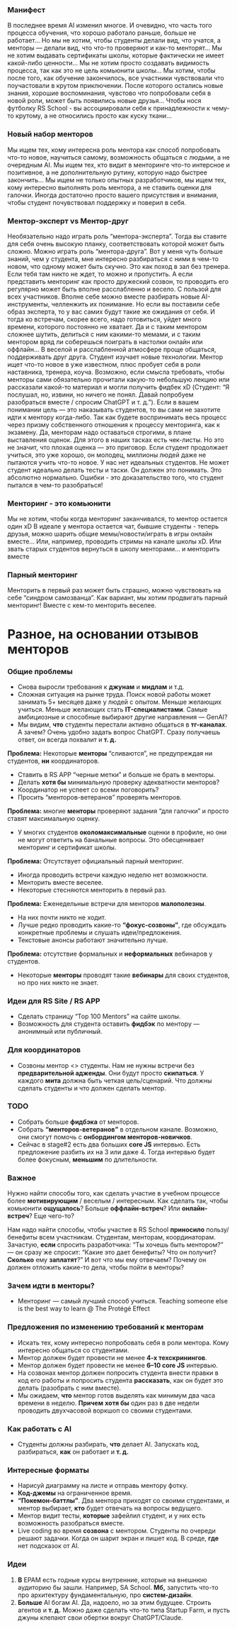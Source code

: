 ### Манифест 
В последнее время AI изменил многое. И очевидно, что часть того процесса обучения, что хорошо работало раньше, больше не работает...
Но мы не хотим, чтобы студенты делали вид, что учатся, а менторы — делали вид, что что-то проверяют и как-то менторят...
Мы не хотим выдавать сертификаты школы, которые фактически не имеет какой-либо ценности...
Мы не хотим просто создавать видимость процесса, так как это не цель комьюнити школы...
Мы хотим, чтобы после того, как обучение закончилось, все участники чувствовали что поучастовали в крутом приключении. После которого остались новые знания, хорошие воспоминания, чувстово что попробовали себя в новой роли, может быть появились новые друзья...
Чтобы нося футболку RS School - вы ассоциировали себя к принадлежности к чему-то крутому, а не относились просто как куску ткани...

### Новый набор менторов
Мы ищем тех, кому интересна роль ментора как способ попробовать что-то новое, научиться самому, возможность общаться с людьми, а не очередным AI.
Мы ищем тех, кто видит в менторинге что-то интерсное и позитивное, а не дополнительную рутину, которую надо быстрее закончить...
Мы ищем не только опытных разработчиков, мы ищем тех, кому интересно выполнять роль ментора, а не ставить оценки для галочки. Иногда достаточно просто вашего присутствия и внимания, чтобы студент почувствовал поддержку и поверил в себя.

### Ментор-эксперт vs Ментор-друг
Необязательно надо играть роль “ментора-эксперта”. Тогда вы ставите для себя очень высокую планку, соответствовать которой может быть сложно. 
Можно играть роль “ментора-друга”. Вот у меня чуть больше знаний, чем у студента, мне интересно разбираться с ними в чем-то новом, что одному может быть скучно.
Это как поход в зал без тренера. Если тебя там никто не ждет, то можно и пропустить. А если представить менторинг как просто дружеский созвон, то проводить его регулярно может быть вполне расслабленно и весело. 
С пользой для всех участников. Вполне себе можно вместе разбирать новые AI-инструменты, челленжить их понимание.
Но если вы поставили себе образ эксперта, то у вас самих будут такие же ожидания от себя.
И тогда ко встречам, скорее всего, надо готовиться, уйдет много времени, которого постоянно не хватает.
Да и с таким ментором сложнее шутить, делиться с ним какими-то мемами, и с таким ментором вряд ли соберешься поиграть в настолки онлайн или оффлайн…
В веселой и расслабленной атмосфере проще общаться, поддерживать друг друга. Студент изучает новые технологии. 
Ментор ищет что-то новое в уже известном, плюс пробует себя в роли наставника, тренера, коуча.
Возможно, если смысла требовать, чтобы менторы сами обязательно прочитали какую-то небольшую лекцию или рассказали какой-то материал и могли получить фидбек xD 
(Студент: “Я послушал, но, извини, но ничего не понял. Давай попробуем разобраться вместе / спросим ChatGPT и т. д.”).
Если в вашем понимании цель — это наказывать студентов, то вы сами не захотите идти к ментору когда-либо. 
Так как будете воспринимать весь процесс через призму собственного отношения к процессу менторинга, как к экзамену.
Да, менторам надо оставаться строгими, в плане выставления оценок. Для этого в наших тасках есть чек-листы.
Но это не значит, что плохая оценка — это приговор. 
Если студент продолжает учиться, это уже хорошо, он молодец, миллионы людей даже не пытаются учить что-то новое.
У нас нет идеальных студентов. Не может студент идеально делать тесты и таски. Он должен это понимать. Это абсолютно нормально.
Ошибки - это доказательство того, что студент пытался в чем-то разобраться! 

### Менторинг - это комьюнити
Мы не хотим, чтобы когда менторинг заканчивался, то ментор остается один xD 
В идеале у ментора остается чат, бывшие студенты - теперь друзья, можно шарить общие мемы/новости/играть в игры онлайн вместе… Или, например, проводить стримы на канале школы xD. Или звать старых студентов вернуться в школу менторами… и менторить вместе

### Парный менторинг
Менторить в первый раз может быть страшно, можно чувствовать на себе “синдром самозванца”. 
Как вариант, мы хотим продвигать парный менторинг! Вместе с кем-то менторить веселее. 

# Разное, на основании отзывов менторов

### Общие проблемы
* Снова выросли требования к **джунам** и **мидлам** и т.д.
* Сложная ситуация на рынке труда. Поиск новой работы может занимать 5+ месяцев даже у людей с опытом. Меньше желающих учиться. Меньше желающих стать **IT-специалистами**. Самые амбициозные и способные выбирают другие направления — GenAI?
* Мы видим, **что** студенты перестали активно общаться в **тг-каналах**. А зачем? Очень удобно задать вопрос ChatGPT. Сразу получаешь ответ, он всегда похвалит и **т. д.**

**Проблема:** Некоторые **менторы** “сливаются”, не предупреждая ни студентов, **ни** координаторов.
* Ставить в RS APP “черные метки” и больше не брать в менторы.
* Делать **хотя бы** минимальную проверку адекватности менторов?
* Координатор не успеет со всеми поговорить?
* Просить “менторов-ветеранов” проверять менторов.

**Проблема:** многие **менторы** проверяют задания “для галочки” и просто ставят максимальную оценку.
* У многих студентов **околомаксимальные** оценки в профиле, но они не могут ответить на банальные вопросы. Это обесценивает менторинг и сертификат школы.

**Проблема:** Отсутствует официальный парный менторинг.
* Иногда проводить встречи каждую неделю нет возможности.
* Менторить вместе веселее.
* Некоторые стесняются менторить в первый раз.

**Проблема:** Еженедельные встречи для менторов **малополезны**.
* На них почти никто не ходит.
* Лучше редко проводить какие-то **“фокус-созвоны”**, где обсуждать конкретные проблемы и слушать идеи/предложения.
* Текстовые анонсы работают значительно лучше.

**Проблема:** отсутствие формальных и **неформальных** вебинаров у студентов.
* Некоторые **менторы** проводят такие **вебинары** для своих студентов, но про них никто не знает.

### Идеи для RS Site / RS APP
* Сделать страницу “Top 100 Mentors” на сайте школы.
* Возможность для студента оставить **фидбэк** по ментору — анонимный или публичный.

### Для координаторов
* Созвоны ментор <> студенты. Нам не нужны встречи без **предварительной адженды**. Они будут просто **скипаться**. У каждого **мита** должна быть четкая цель/сценарий. Что должны сделать студенты и что должен сделать ментор.

### TODO
* Собрать больше **фидбэка** от менторов.
* Собрать **“менторов-ветеранов”** в отдельном канале. Возможно, они смогут помочь с **онбордингом менторов-новичков**.
* Сейчас в stage#2 есть два больших **core JS** интервью. Есть предложение разбить их на 3 или даже 4. Тогда интервью будет более фокусным, **меньшим** по длительности.

### Важное
Нужно найти способы того, как сделать участие в учебном процессе более **мотивирующим** / веселым / интересным.
Как сделать так, чтобы комьюнити **ощущалось**? Больше **оффлайн-встреч**? Или **онлайн-встреч**? Еще чего-то?

Нам надо найти способы, чтобы участие в RS School **приносило** пользу/бенефиты всем участникам. Студентам, менторам, координаторам. Зачастую, **если** спросить разработчика: “Ты хочешь быть ментором?” — он сразу же спросит: “Какие это дает бенефиты? Что он получит? **Сколько** ему **заплатят**?”
И вот что мы ему отвечаем? Почему он должен отложить какие-то дела, чтобы пойти в менторы?

### Зачем идти в менторы?
* Менторинг — самый лучший способ учиться. Teaching someone else is the best way to learn @ The Protégé Effect

### Предложения по **изменению** требований к менторам
* Искать тех, кому интересно попробовать себя в роли ментора. Кому интересно общаться со студентами.
* Ментор должен будет провести не менее **4-х техскринингов**.
* Ментор должен будет провести не менее **6–10 core JS** интервью.
* На созвонах ментор должен попросить студента внести правки в код его работы и попросить студента **рассказать**, как он будет это делать (разобрать с ним вместе).
* Мы ожидаем, **что** ментор готов выделять как минимум два часа времени в неделю. **Причем** **хотя бы** один раз в две недели проводить двухчасовой воркшоп со своими студентами.

### Как работать с AI
* Студенты должны разбирать, **что** делает AI. Запускать код, разбираться, **как** он работает и **т. д.**

### Интересные форматы
* Нарисуй диаграмму на листе и отправь ментору фотку.
* **Код-джемы** на ограниченное время.
* **“Покемон-баттлы”**. Два ментора приходят со своими студентами, и ментор выбирает, **кто** будет отвечать на вопросы ведущего.
* Ментор видит тесты, **которые** зафейлил студент, и у них есть возможность разобраться вместе.
* Live coding во время **созвона** с ментором. Студенты по очереди решают задачки. Когда он шарит экран и пишет код. В среде, **где** нет подсказок от AI.

### Идеи
1.  **В** EPAM есть годные курсы внутренние, которые на внешнюю аудиторию бы зашли. Например, SA School. **Мб,** запустить что-то про архитектуру фундаментальную, про **систем-дизайн**.
2.  **Больше** AI богам AI. Да, надоело, но за этим будущее. Строить агентов и **т. д.** Можно даже сделать что-то типа Startup Farm, и пусть джуны клепают свои обертки вокруг ChatGPT/Claude.


